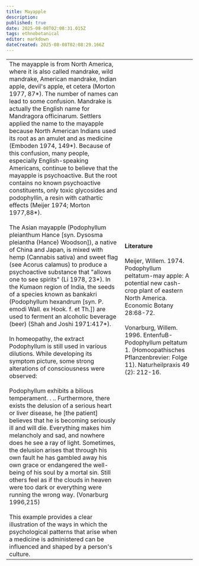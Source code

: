 ```yaml
---
title: Mayapple
description: 
published: true
date: 2025-08-08T02:08:31.015Z
tags: ethnobotanical
editor: markdown
dateCreated: 2025-08-08T02:08:29.166Z
---
```


| | |
|---|---|
| The mayapple is from North America, where it is also called mandrake, wild mandrake, American mandrake, Indian apple, devil's apple, et cetera (Morton 1977, 87*). The number of names can lead to some confusion. Mandrake is actually the English name for Mandragora officinarum. Settlers applied the name to the mayapple because North American Indians used its root as an amulet and as medicine (Emboden 1974, 149*). Because of this confusion, many people, especially English-speaking Americans, continue to believe that the mayapple is psychoactive. But the root contains no known psychoactive constituents, only toxic glycosides and podophyllin, a resin with cathartic effects (Meijer 1974; Morton 1977,88*). <br><br>The Asian mayapple (Podophyllum pleianthum Hance [syn. Dysosma pleiantha (Hance) Woodson]), a native of China and Japan, is mixed with hemp (Cannabis sativa) and sweet flag (see Acorus calamus) to produce a psychoactive substance that "allows one to see spirits" (Li 1978, 23*). In the Kumaon region of India, the seeds of a species known as bankakri (Podophyllum hexandrum [syn. P. emodi Wall. ex Hook. f. et Th.]) are used to ferment an alcoholic beverage (beer) (Shah and Joshi 1971:417*). <br><br>In homeopathy, the extract Podophyllum is still used in various dilutions. While developing its symptom picture, some strong alterations of consciousness were observed: <br><br>Podophyllum exhibits a bilious temperament. . .. Furthermore, there exists the delusion of a serious heart or liver disease, he [the patient] believes that he is becoming seriously ill and will die. Everything makes him melancholy and sad, and nowhere does he see a ray of light. Sometimes, the delusion arises that through his own fault he has gambled away his own grace or endangered the well-being of his soul by a mortal sin. Still others feel as if the clouds in heaven were too dark or everything were running the wrong way. (Vonarburg 1996,215) <br><br>This example provides a clear illustration of the ways in which the psychological patterns that arise when a medicine is administered can be influenced and shaped by a person's culture. | **Literature** <br><br>Meijer, Willem. 1974. Podophyllum peltatum-may apple: A potential new cash-crop plant of eastern North America. Economic Botany 28:68-72. <br><br>Vonarburg, Willem. 1996. EntenfuB-Podophyllum peltatum 1. (Homoopathisches Pflanzenbrevier: Folge 11). Naturheilpraxis 49 (2): 212-16. |